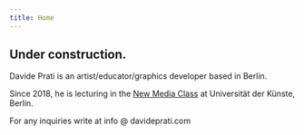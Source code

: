 ```yaml
---
title: Home
---
```


## Under construction.

Davide Prati is an artist/educator/graphics developer based in Berlin.

Since 2018, he is lecturing in the [New Media Class](https://newmedia.udk-berlin.de) at Universität der Künste, Berlin.


For any inquiries write at info @ davideprati.com

